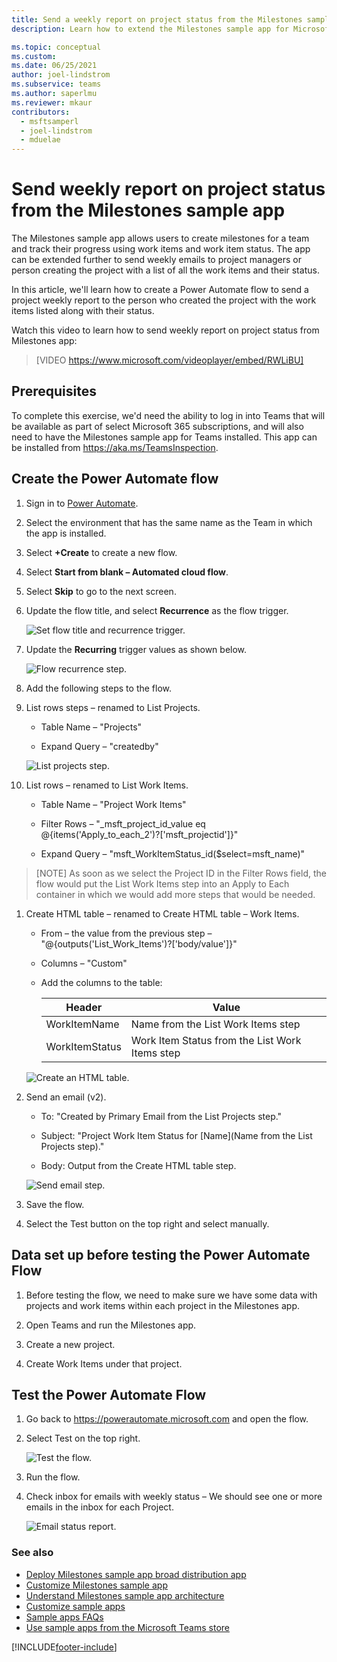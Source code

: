 ```yaml
---
title: Send a weekly report on project status from the Milestones sample app (contains video)
description: Learn how to extend the Milestones sample app for Microsoft Teams to send a weekly summary of the status of work items for a project.

ms.topic: conceptual
ms.custom: 
ms.date: 06/25/2021
author: joel-lindstrom
ms.subservice: teams
ms.author: saperlmu
ms.reviewer: mkaur
contributors:
  - msftsamperl
  - joel-lindstrom
  - mduelae
---
```


# Send weekly report on project status from the Milestones sample app

The Milestones sample app allows users to create milestones for a team and track their progress using work items and work item status. The app can be extended further to send weekly emails to project managers or person creating the project with a list of all the work items and their status.

In this article, we'll learn how to create a Power Automate flow to send a project weekly report to the person who created the project with the work items listed along with their status.

Watch this video to learn how to send weekly report on project status from Milestones app:
> [VIDEO https://www.microsoft.com/videoplayer/embed/RWLiBU]

## Prerequisites

To complete this exercise, we'd need the ability to log in into Teams that will be available as part of select Microsoft 365 subscriptions, and will also need to have the Milestones sample app for Teams installed. This app can be installed from <https://aka.ms/TeamsInspection>.

## Create the Power Automate flow

1. Sign in to [Power Automate](https://flow.microsoft.com).

1. Select the environment that has the same name as the Team in which the app is installed.

1. Select **+Create** to create a new flow.

1. Select **Start from blank – Automated cloud flow**.

1. Select **Skip** to go to the next screen.

1. Update the flow title, and select **Recurrence** as the flow trigger.

    ![Set flow title and recurrence trigger.](https://github.com/microsoft/teams-powerapps-app-templates/blob/main/Milestones/Documentation/media/extend-milestones-weekly-report/flow-recurrence.png "Set flow title and recurrence trigger")

1. Update the **Recurring** trigger values as shown below.

    ![Flow recurrence step.](https://github.com/microsoft/teams-powerapps-app-templates/blob/main/Milestones/Documentation/media/extend-milestones-weekly-report/recurrence-step.png "R")

1. Add the following steps to the flow.

1. List rows steps – renamed to List Projects.

    - Table Name – "Projects"

    - Expand Query – "createdby"

    ![List projects step.](https://github.com/microsoft/teams-powerapps-app-templates/blob/main/Milestones/Documentation/media/extend-milestones-weekly-report/list-projects.png "List projects step")

1. List rows – renamed to List Work Items.

    - Table Name – "Project Work Items"

    - Filter Rows – "\_msft_project_id_value eq @{items('Apply_to_each_2')?['msft_projectid']}"

    - Expand Query – "msft_WorkItemStatus_id(\$select=msft_name)"

> [NOTE]
> As soon as we select the Project ID in the Filter Rows field, the flow would put the List Work Items step into an Apply to Each container in which we would add more steps that would be needed.

1. Create HTML table – renamed to Create HTML table – Work Items.

    - From – the value from the previous step –  "@{outputs('List_Work_Items')?['body/value']}"

    - Columns – "Custom"

    - Add the columns to the table:

        | Header | Value |
        | - | - |
        | WorkItemName | Name from the List Work Items step |
        | WorkItemStatus | Work Item Status from the List Work Items step |

    ![Create an HTML table.](https://github.com/microsoft/teams-powerapps-app-templates/blob/main/Milestones/Documentation/media/extend-milestones-weekly-report/create-html-table.png "Create an HTML table")

1. Send an email (v2).

    - To: "Created by Primary Email from the List Projects step."

    - Subject: "Project Work Item Status for [Name](Name from the List Projects step)."

    - Body: Output from the Create HTML table step.

    ![Send email step.](https://github.com/microsoft/teams-powerapps-app-templates/blob/main/Milestones/Documentation/media/extend-milestones-weekly-report/send-email.png "Send email step")

1. Save the flow.

1. Select the Test button on the top right and select manually.

## Data set up before testing the Power Automate Flow

1. Before testing the flow, we need to make sure we have some data with projects and work items within each project in the Milestones app.

1. Open Teams and run the Milestones app.

1. Create a new project.

1. Create Work Items under that project.

## Test the Power Automate Flow

1. Go back to https://powerautomate.microsoft.com and open the flow.

1. Select Test on the top right.

    ![Test the flow.](https://github.com/microsoft/teams-powerapps-app-templates/blob/main/Milestones/Documentation/media/extend-milestones-weekly-report/test-flow.png "Test the flow")

1. Run the flow.

1. Check inbox for emails with weekly status – We should see one or more emails in the inbox for each Project.

    ![Email status report.](https://github.com/microsoft/teams-powerapps-app-templates/blob/main/Milestones/Documentation/media/extend-milestones-weekly-report/status-report.png "Email status report")

### See also

- [Deploy Milestones sample app broad distribution app](milestones-broad-distribution.md)
- [Customize Milestones sample app](customize-milestones.md)
- [Understand Milestones sample app architecture](milestones-architecture.md)
- [Customize sample apps](customize-sample-apps.md)
- [Sample apps FAQs](sample-apps-faqs.md)
- [Use sample apps from the Microsoft Teams store](use-sample-apps-from-teams-store.md)

[!INCLUDE[footer-include](../includes/footer-banner.md)]
